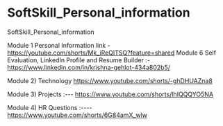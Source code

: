 # SoftSkill_Personal_information
SoftSkill_Personal_information


Module 1 Personal Information link - https://youtube.com/shorts/Mk_iReQITSQ?feature=shared
Module 6 Self Evaluation, LinkedIn Profile and Resume Builder :- https://www.linkedin.com/in/krishna-gehlot-434a802b5/

Module 2) Technology
https://www.youtube.com/shorts/-ghDHUAZna8

Module 3) Projects   :---    https://www.youtube.com/shorts/lhIQQQYO5NA

Module 4) HR Questions :----  https://www.youtube.com/shorts/6G84amX_wlw


